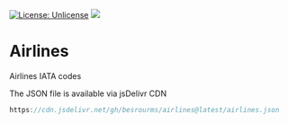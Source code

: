 [![License: Unlicense](https://img.shields.io/badge/license-Unlicense-blue.svg)](https://github.com/BesrourMS/Airlines/blob/master/LICENSE)
[![](https://data.jsdelivr.com/v1/package/gh/besrourms/Airlines/badge)](https://www.jsdelivr.com/package/gh/besrourms/Airlines)

# Airlines
Airlines IATA codes

The JSON file is available via jsDelivr CDN

```js
https://cdn.jsdelivr.net/gh/besrourms/airlines@latest/airlines.json
```

